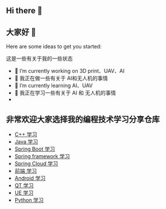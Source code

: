 ## Hi there 👋 
## 大家好 👋 

Here are some ideas to get you started:

这是一些有关于我的一些状态

- 🔭 I’m currently working on 3D print、UAV、AI
- 🔭 我正在做一些有关于 AI和无人机的事情
- 🌱 I’m currently learning AI、UAV
- 🌱 我正在学习一些有关于 AI 和 无人机的事情
- 
## 非常欢迎大家选择我的编程技术学习分享仓库

- [C++ 学习](https://github.com/FutureWL/ZHIYE_CSPJS)
- [Java 学习](https://github.com/FutureWL/java-se-samples)
- [Spring Boot 学习](https://github.com/FutureWL/spring-boot-samples)
- [Spring framework 学习](https://github.com/FutureWL/spring-framework-samples)
- [Spring Cloud 学习](https://github.com/FutureWL/spring-cloud-samples)
- [前端 学习](https://github.com/FutureWL/frontend-samples)
- [Android 学习](https://github.com/FutureWL/android-samples)
- [QT 学习](https://github.com/FutureWL/qt-samples)
- [UE 学习](https://github.com/FutureWL/ue-samples)
- [Python 学习](https://github.com/FutureWL/python-samples)
